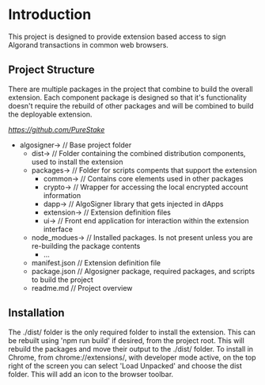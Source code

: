 # Introduction
This project is designed to provide extension based access to sign Algorand transactions in common web browsers.

## Project Structure
There are multiple packages in the project that combine to build the overall extension. Each component package is designed so that it's functionality doesn't require the rebuild of other packages and will be combined to build the deployable extension. 

*https://github.com/PureStake*
* algosigner->							// Base project folder
    * dist->                            // Folder containing the combined distribution components, used to install the extension
	* packages->						// Folder for scripts compents that support the extension
	    * common->                      // Contains core elements used in other packages
        * crypto->                      // Wrapper for accessing the local encrypted account information
        * dapp->                        // AlgoSigner library that gets injected in dApps
        * extension->                   // Extension definition files
        * ui->                          // Front end application for interaction within the extension interface
	* node_modues->						// Installed packages. Is not present unless you are re-building the package contents
		* ...			
	* manifest.json						// Extension definition file
	* package.json						// Algosigner package, required packages, and scripts to build the project
	* readme.md							// Project overview

## Installation
The ./dist/ folder is the only required folder to install the extension. This can be rebuilt using 'npm run build' if desired, from the project root. This will rebuild the packages and move their output to the ./dist/ folder. To install in Chrome, from chrome://extensions/, with developer mode active, on the top right of the screen you can select 'Load Unpacked' and choose the dist folder. This will add an icon to the browser toolbar.
